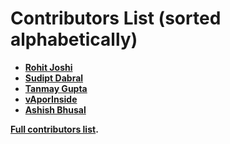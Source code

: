 Contributors List (sorted alphabetically)
=========================================

* **[Rohit Joshi](https://github.com/rohitj782)**
* **[Sudipt Dabral](https://github.com/sudipt1999)**
* **[Tanmay Gupta](https://github.com/Tanmay211)**
* **[vAporInside](https://github.com/vAporInside/)**
* **[Ashish Bhusal](https://github.com/bhusalashish/)**

**[Full contributors list](https://github.com/sudipt1999/Getting-Started/graphs/contributors).**
